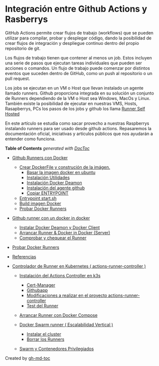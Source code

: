 
# Integración entre Github Actions y Rasberrys

GitHub Actions permite crear flujos de trabajo (workflows) que se pueden utilizar para compilar, probar y desplegar código, dando la posibilidad de crear flujos de integración y despliegue continuo dentro del propio repositorio de git.

Los flujos de trabajo tienen que contener al menos un job. Estos incluyen una serie de pasos que ejecutan tareas individuales que pueden ser acciones o comandos. Un flujo de trabajo puede comenzar por distintos eventos que suceden dentro de GitHub, como un push al repositorio o un pull request.

Los jobs se ejecutan en un VM o Host que llevan instalado un agente llamado runners. Github proporciona integrada en su solución un conjunto de Runners dependiendo de la VM o Host sea Windows, MacOs y Linux.
También existe la posibilidad de ejecutar en nuestras VMS, Hosts, Rasapberrys, PCs los pasos de los jobs
y github los llama [Runner Self Hosted](https://docs.github.com/es/free-pro-team@latest/actions/hosting-your-own-runners)

En este artículo se estudia como sacar provecho a nuestras Raspberrys instalando runners para ser usado
desde github actions. Repasaremos la documentación oficial, iniciativas y artículos públicos que nos ayudarán a entender como funciona.





<!-- START doctoc generated TOC please keep comment here to allow auto update -->
<!-- DON'T EDIT THIS SECTION, INSTEAD RE-RUN doctoc TO UPDATE -->
**Table of Contents**  *generated with [DocToc](https://github.com/thlorenz/doctoc)*

<!-- END doctoc generated TOC please keep comment here to allow auto update -->

<!--ts-->



   * [Github Runners con Docker](./doc/01_docker-runner.md#github-runners-con-docker)
      * [Crear DockerFile y construción de la imágen.](./doc/01_docker-runner.md#crear-dockerfile-y-construción-de-la-imágen)
         * [Basar la imagen docker en ubuntu](./doc/01_docker-runner.md#basar-la-imagen-docker-en-ubuntu)
         * [Instalación Utilidades](./doc/01_docker-runner.md#instalación-utilidades)
         * [Instalación Docker Deamon](./doc/01_docker-runner.md#instalación-docker-deamon)
         * [Instalación del agente github](./doc/01_docker-runner.md#instalación-del-agente-github)
         * [Copiar ENTRYPOINT](./doc/01_docker-runner.md#copiar-entrypoint)
      * [Entrypoint start.sh](./doc/01_docker-runner.md#entrypoint-startsh)
      * [Build imagen Docker](./doc/01_docker-runner.md#build-imagen-docker)
      * [Probar Docker Runners](./doc/01_docker-runner.md#probar-docker-runners)

   * [Github runner con un docker in docker](./doc/02_runner_basado_dind.md#github-runner-con-un-docker-in-docker)
      * [Instalar Docker Deamon y Docker Client](./doc/02_runner_basado_dind.md#instalar-docker-deamon-y-docker-client)
      * [Arrancar Runner &amp; Docker in Docker (Server)](./doc/02_runner_basado_dind.md#arrancar-runner--docker-in-docker-server)
      * [Comprobar y chequear el Runner](./doc/02_runner_basado_dind.md#comprobar-y-chequear-el-runner)

   * [Probar Docker Runners](./doc/10_test_docker_runner.md#probar-docker-runners)

   * [Referencias](./doc/99_referencias.md#referencias)

   * [Controlador de Runner en Kubernetes ( actions-runner-controller )](./doc/actions-runner-controller-arm.md#controlador-de-runner-en-kubernetes--actions-runner-controller-)
      * [Instalación del Actions Controller en k3s](./doc/actions-runner-controller-arm.md#instalación-del-actions-controller-en-k3s)
         * [Cert-Manager](./doc/actions-runner-controller-arm.md#cert-manager)
         * [Githubapp](./doc/actions-runner-controller-arm.md#githubapp)
         * [Modificaciones a realizar en el proyecto actions-runner-controller](./doc/actions-runner-controller-arm.md#modificaciones-a-realizar-en-el-proyecto-actions-runner-controller)
         * [Test del Runner](./doc/actions-runner-controller-arm.md#test-del-runner)

      * [Arrancar Runner con Docker Compose](./doc/docker-compose-runner.md#arrancar-runner-con-docker-compose)

      * [Docker Swarm runner ( Escalabilidad Vertical )](./doc/docker-swarm-runners.md#docker-swarm-runner--escalabilidad-vertical-)
         * [Instalar el cluster](./doc/docker-swarm-runners.md#instalar-el-cluster)
         * [Borrar los Runners](./doc/docker-swarm-runners.md#borrar-los-runners)
      * [Swarm y Contenedores Privilegiados](./doc/docker-swarm-runners.md#swarm-y-contenedores-privilegiados)



Created by [gh-md-toc](https://github.com/ekalinin/github-markdown-toc)

<!-- Added by: jmmirand-->

<!--te-->
